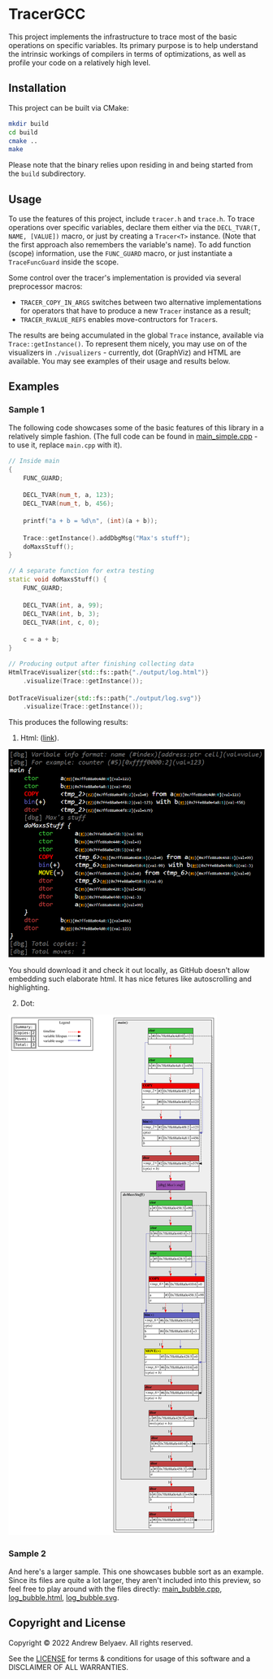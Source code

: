 # TracerGCC
This project implements the infrastructure to trace most of the basic operations on specific variables.
Its primary purpose is to help understand the intrinsic workings of compilers in terms of optimizations, as well as profile your code on a relatively high level.

## Installation
This project can be built via CMake:
```bash
mkdir build
cd build
cmake ..
make
```
Please note that the binary relies upon residing in and being started
from the `build` subdirectory.

## Usage
To use the features of this project, include `tracer.h` and `trace.h`.
To trace operations over specific variables, declare them either via
the `DECL_TVAR(T, NAME, [VALUE])` macro, or just by creating a
`Tracer<T>` instance. (Note that the first approach also remembers the 
variable's name). To add function (scope) information, use the `FUNC_GUARD` macro, or just instantiate a `TraceFuncGuard` inside the
scope.

Some control over the tracer's implementation is provided via several preprocessor macros:
 - `TRACER_COPY_IN_ARGS` switches between two alternative implementations for operators
   that have to produce a new `Tracer` instance as a result;
 - `TRACER_RVALUE_REFS` enables move-contructors for `Tracer`s.

The results are being accumulated in the global `Trace` instance, available via `Trace::getInstance()`. To represent them nicely, you may use on of the visualizers in `./visualizers` - currently, dot (GraphViz) and HTML are available. You may see examples of their usage and results below.

## Examples
### Sample 1
The following code showcases some of the basic features of this library in a relatively simple fashion. (The full code can be found in [main_simple.cpp](./examples/main_simple.cpp) - to use it, replace `main.cpp` with it).
``` c++
// Inside main
{
    FUNC_GUARD;

    DECL_TVAR(num_t, a, 123);
    DECL_TVAR(num_t, b, 456);

    printf("a + b = %d\n", (int)(a + b));

    Trace::getInstance().addDbgMsg("Max's stuff");
    doMaxsStuff();
}
```
``` c++
// A separate function for extra testing
static void doMaxsStuff() {
    FUNC_GUARD;

    DECL_TVAR(int, a, 99);
    DECL_TVAR(int, b, 3);
    DECL_TVAR(int, c, 0);

    c = a + b;
}
```
``` c++
// Producing output after finishing collecting data
HtmlTraceVisualizer{std::fs::path{"./output/log.html")}
    .visualize(Trace::getInstance());

DotTraceVisualizer{std::fs::path{"./output/log.svg")}
    .visualize(Trace::getInstance());
```
This produces the following results:
1. Html: ([link](./examples/log_simple.html)).

![HTML Screenshot](./examples/log_simple.html.png)

You should download it and check it out locally, as GitHub doesn't allow embedding such elaborate html. It has nice fetures like autoscrolling and highlighting.

2. Dot:

![GrahViz Dot SVG](./examples/log_simple.svg)

### Sample 2
And here's a larger sample. This one showcases bubble sort as an example. Since its files are quite a lot larger, they aren't included into this preview, so feel free to play around with the files directly: [main_bubble.cpp](./examples/main_bubble.cpp), [log_bubble.html](./examples/log_bubble.html), [log_bubble.svg](./examples/log_bubble.svg).

## Copyright and License
Copyright © 2022 Andrew Belyaev. All rights reserved.

See the [LICENSE](/LICENSE) for terms & conditions for usage of this software and a
DISCLAIMER OF ALL WARRANTIES.
